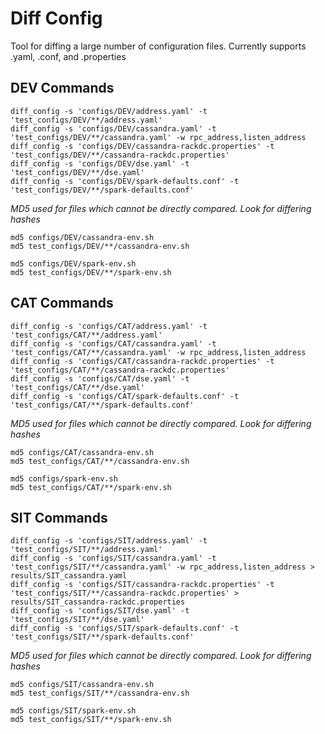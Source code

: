 # Diff Config

Tool for diffing a large number of configuration files. Currently supports .yaml, .conf, and .properties

## DEV Commands

```
diff_config -s 'configs/DEV/address.yaml' -t 'test_configs/DEV/**/address.yaml'
diff_config -s 'configs/DEV/cassandra.yaml' -t 'test_configs/DEV/**/cassandra.yaml' -w rpc_address,listen_address
diff_config -s 'configs/DEV/cassandra-rackdc.properties' -t 'test_configs/DEV/**/cassandra-rackdc.properties'
diff_config -s 'configs/DEV/dse.yaml' -t 'test_configs/DEV/**/dse.yaml'
diff_config -s 'configs/DEV/spark-defaults.conf' -t 'test_configs/DEV/**/spark-defaults.conf'
```

*MD5 used for files which cannot be directly compared. Look for differing hashes*

```
md5 configs/DEV/cassandra-env.sh
md5 test_configs/DEV/**/cassandra-env.sh

md5 configs/DEV/spark-env.sh
md5 test_configs/DEV/**/spark-env.sh
```

## CAT Commands

```
diff_config -s 'configs/CAT/address.yaml' -t 'test_configs/CAT/**/address.yaml'
diff_config -s 'configs/CAT/cassandra.yaml' -t 'test_configs/CAT/**/cassandra.yaml' -w rpc_address,listen_address
diff_config -s 'configs/CAT/cassandra-rackdc.properties' -t 'test_configs/CAT/**/cassandra-rackdc.properties'
diff_config -s 'configs/CAT/dse.yaml' -t 'test_configs/CAT/**/dse.yaml'
diff_config -s 'configs/CAT/spark-defaults.conf' -t 'test_configs/CAT/**/spark-defaults.conf'
```

*MD5 used for files which cannot be directly compared. Look for differing hashes*

```
md5 configs/CAT/cassandra-env.sh
md5 test_configs/CAT/**/cassandra-env.sh

md5 configs/spark-env.sh
md5 test_configs/CAT/**/spark-env.sh
```

## SIT Commands

```
diff_config -s 'configs/SIT/address.yaml' -t 'test_configs/SIT/**/address.yaml'
diff_config -s 'configs/SIT/cassandra.yaml' -t 'test_configs/SIT/**/cassandra.yaml' -w rpc_address,listen_address > results/SIT_cassandra.yaml
diff_config -s 'configs/SIT/cassandra-rackdc.properties' -t 'test_configs/SIT/**/cassandra-rackdc.properties' > results/SIT_cassandra-rackdc.properties
diff_config -s 'configs/SIT/dse.yaml' -t 'test_configs/SIT/**/dse.yaml'
diff_config -s 'configs/SIT/spark-defaults.conf' -t 'test_configs/SIT/**/spark-defaults.conf'
```

*MD5 used for files which cannot be directly compared. Look for differing hashes*

```
md5 configs/SIT/cassandra-env.sh
md5 test_configs/SIT/**/cassandra-env.sh

md5 configs/SIT/spark-env.sh
md5 test_configs/SIT/**/spark-env.sh
```